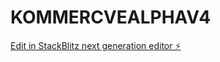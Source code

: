 # KOMMERCVEALPHAV4

[Edit in StackBlitz next generation editor ⚡️](https://stackblitz.com/~/github.com/monopolymandev/KOMMERCVEALPHAV4)